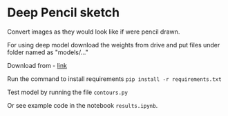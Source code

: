 # Deep Pencil sketch

Convert images as they would look like if were pencil drawn.

For using deep model download the weights from drive and put files under folder named as "models/..." 

Download from - [link](https://drive.google.com/drive/folders/1WZi5vQYggfki5eV0QWAbViVQYtzxetXS?usp=sharing)


Run the command to install requirements ``pip install -r requirements.txt``


Test model by running the file ``contours.py``

Or see example code in the notebook ``results.ipynb``.
